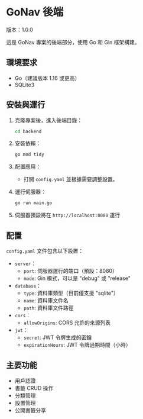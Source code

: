 # GoNav 後端

版本：1.0.0

這是 GoNav 專案的後端部分，使用 Go 和 Gin 框架構建。

## 環境要求

- Go（建議版本 1.16 或更高）
- SQLite3

## 安裝與運行

1. 克隆專案後，進入後端目錄：

   ```bash
   cd backend
   ```
2. 安裝依賴：

   ```bash
   go mod tidy
   ```
3. 配置應用：

   - 打開 `config.yaml` 並根據需要調整設置。
4. 運行伺服器：

   ```bash
   go run main.go
   ```
5. 伺服器預設將在 `http://localhost:8080` 運行

## 配置

`config.yaml` 文件包含以下設置：

- `server`：
  - `port`: 伺服器運行的端口（預設：8080）
  - `mode`: Gin 模式，可以是 "debug" 或 "release"
- `database`：
  - `type`: 資料庫類型（目前僅支援 "sqlite"）
  - `name`: 資料庫文件名
  - `path`: 資料庫文件路徑
- `cors`：
  - `allowOrigins`: CORS 允許的來源列表
- `jwt`：
  - `secret`: JWT 令牌生成的密鑰
  - `expirationHours`: JWT 令牌過期時間（小時）

## 主要功能

- 用戶認證
- 書籤 CRUD 操作
- 分類管理
- 設置管理
- 公開書籤分享

